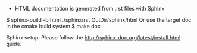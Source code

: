 - HTML documentation is generated from .rst files with Sphinx

$ sphinx-build -b html ./sphinx/rst OutDir/sphinx/html
Or use the target doc in the cmake build system
$ make doc

Sphinx setup:
Please follow the http://sphinx-doc.org/latest/install.html guide.

